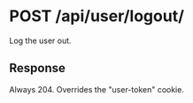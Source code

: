 # POST /api/user/logout/

Log the user out.

## Response

Always 204. Overrides the "user-token" cookie.
